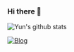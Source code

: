 ### Hi there 👋

![Yun's github stats](https://github-readme-stats.vercel.app/api?username=cheese10yun&show_icons=true&theme=merko)

[![Blog](https://img.shields.io/badge/Blog-cheese10yun.github.io-green.svg)](https://cheese10yun.github.io/)
